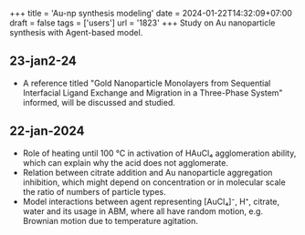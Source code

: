 +++
title = 'Au-np synthesis modeling'
date = 2024-01-22T14:32:09+07:00
draft = false
tags = ['users']
url = '1823'
+++
Study on Au nanoparticle synthesis with Agent-based model.
<!--more-->


## 23-jan2-24
+ A reference titled "Gold Nanoparticle Monolayers from Sequential Interfacial Ligand Exchange and Migration in a Three-Phase System" informed, will be discussed and studied.


## 22-jan-2024
+ Role of heating until 100 &deg;C in activation of HAuCl₄ agglomeration ability, which can explain why the acid does not agglomerate.
+ Relation between citrate addition and Au nanoparticle aggregation inhibition, which might depend on concentration or in molecular scale the ratio of numbers of particle types.
+ Model interactions between agent representing [AuCl₄]⁻, H⁺, citrate, water and its usage in ABM, where all have random motion, e.g. Brownian motion due to temperature agitation.
